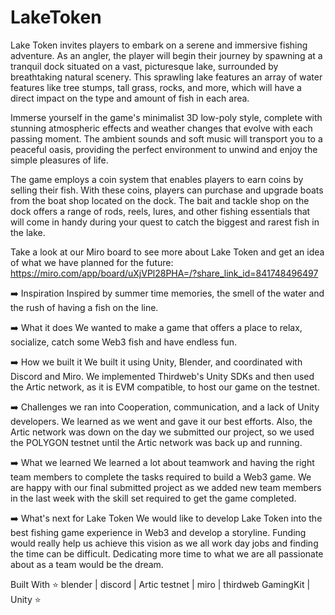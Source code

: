 # LakeToken

Lake Token invites players to embark on a serene and immersive fishing adventure. As an angler, the player will begin their journey by spawning at a tranquil dock situated on a vast, picturesque lake, surrounded by breathtaking natural scenery. This sprawling lake features an array of water features like tree stumps, tall grass, rocks, and more, which will have a direct impact on the type and amount of fish in each area.

Immerse yourself in the game's minimalist 3D low-poly style, complete with stunning atmospheric effects and weather changes that evolve with each passing moment. The ambient sounds and soft music will transport you to a peaceful oasis, providing the perfect environment to unwind and enjoy the simple pleasures of life.

The game employs a coin system that enables players to earn coins by selling their fish. With these coins, players can purchase and upgrade boats from the boat shop located on the dock. The bait and tackle shop on the dock offers a range of rods, reels, lures, and other fishing essentials that will come in handy during your quest to catch the biggest and rarest fish in the lake.

Take a look at our Miro board to see more about Lake Token and get an idea of what we have planned for the future: https://miro.com/app/board/uXjVPl28PHA=/?share_link_id=841748496497

➡️ Inspiration Inspired by summer time memories, the smell of the water and the rush of having a fish on the line.

➡️ What it does We wanted to make a game that offers a place to relax, socialize, catch some Web3 fish and have endless fun.

➡️ How we built it We built it using Unity, Blender, and coordinated with Discord and Miro. We implemented Thirdweb's Unity SDKs and then used the Artic network, as it is EVM compatible, to host our game on the testnet.

➡️ Challenges we ran into Cooperation, communication, and a lack of Unity developers. We learned as we went and gave it our best efforts. Also, the Artic network was down on the day we submitted our project, so we used the POLYGON testnet until the Artic network was back up and running.

➡️ What we learned We learned a lot about teamwork and having the right team members to complete the tasks required to build a Web3 game. We are happy with our final submitted project as we added new team members in the last week with the skill set required to get the game completed.

➡️ What's next for Lake Token We would like to develop Lake Token into the best fishing game experience in Web3 and develop a storyline. Funding would really help us achieve this vision as we all work day jobs and finding the time can be difficult. Dedicating more time to what we are all passionate about as a team would be the dream.

Built With
⭐ blender | discord | Artic testnet | miro | thirdweb GamingKit | Unity ⭐

